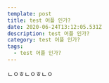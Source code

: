 ```yaml
---
template: post
title: test 어플 인가?
date: 2020-06-24T13:12:05.531Z
description: test 어플 인가?
category: test 어플 인가?
tags:
  - test 어플 인가?
---
```

ㄴㅇㅎㄴㅇㅎㄴㅇ
